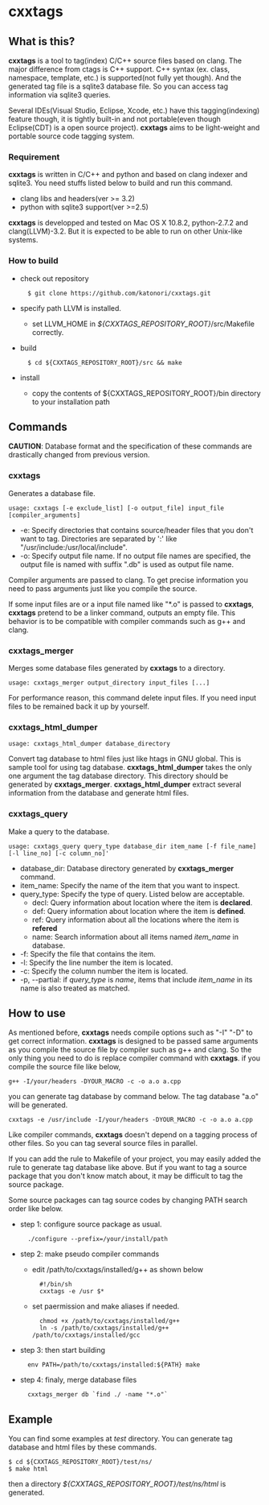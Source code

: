 cxxtags
=======

What is this?
------------------------
**cxxtags** is a tool to tag(index) C/C++ source files based on clang. The major difference from ctags is
C++ support. C++ syntax (ex. class, namespace, template, etc.) is supported(not fully yet though). And
the generated tag file is a sqlite3 database file. So you can access tag information via sqlite3 queries.

Several IDEs(Visual Studio, Eclipse, Xcode, etc.) have this tagging(indexing) feature though, it is tightly
built-in and not portable(even though Eclipse(CDT) is a open source project). **cxxtags** aims to be
light-weight and portable source code tagging system.

### Requirement
**cxxtags** is written in C/C++ and python and based on clang indexer and sqlite3. You need stuffs listed
below to build and run this command.

* clang libs and headers(ver >= 3.2)
* python with sqlite3 support(ver >=2.5)

**cxxtags** is developped and tested on Mac OS X 10.8.2, python-2.7.2 and clang(LLVM)-3.2.
But it is expected to be able to run on other Unix-like systems.

### How to build
* check out repository

        $ git clone https://github.com/katonori/cxxtags.git

* specify path LLVM is installed.  
    * set LLVM_HOME in _${CXXTAGS_REPOSITORY_ROOT}_/src/Makefile correctly.  

* build

        $ cd ${CXXTAGS_REPOSITORY_ROOT}/src && make

* install
    * copy the contents of ${CXXTAGS_REPOSITORY_ROOT}/bin directory to your installation path

Commands
------------------------
**CAUTION**: Database format and the specification of these commands are drastically changed from previous version.

### cxxtags
Generates a database file.

    usage: cxxtags [-e exclude_list] [-o output_file] input_file [compiler_arguments]

* -e: Specify directories that contains source/header files that you don't want to tag. Directories are separated by ':' like "/usr/include:/usr/local/include".
* -o: Specify output file name. If no output file names are specified, the output file is named with suffix ".db" is used as output file name.

Compiler arguments are passed to clang. To get precise information you need to pass arguments just like you compile the source.

If some input files are or a input file named like "*.o" is passed to **cxxtags**, **cxxtags** pretend to be a linker command, 
outputs an empty file. This behavior is to be compatible with compiler commands such as g++ and clang.

### cxxtags_merger
Merges some database files generated by **cxxtags** to a directory. 

    usage: cxxtags_merger output_directory input_files [...]

For performance reason, this command delete input files. If you need input files to be remained back it up by yourself.

### cxxtags_html_dumper

    usage: cxxtags_html_dumper database_directory

Convert tag database to html files just like htags in GNU global. This is sample tool for using tag database.
**cxxtags_html_dumper** takes the only one argument the tag database directory. This directory should be 
generated by **cxxtags_merger**.
**cxxtags_html_dumper** extract several information from the database and generate html files. 

### cxxtags_query
Make a query to the database.

    usage: cxxtags_query query_type database_dir item_name [-f file_name] [-l line_no] [-c column_no]'

* database_dir: Database directory generated by **cxxtags_merger** command.  
* item_name: Specify the name of the item that you want to inspect.  
* query_type: Specify the type of query. Listed below are acceptable.  
    * decl: Query information about location where the item is **declared**.  
    * def: Query information about location where the item is **defined**.  
    * ref: Query information about all the locations where the item is **refered**  
    * name: Search information about all items named *item_name* in database.
* -f: Specify the file that contains the item.  
* -l: Specify the line number the item is located.  
* -c: Specify the column number the item is located.  
* -p, --partial: if *query_type* is *name*, items that include *item_name* in its name is also treated as matched.

How to use
------------------------
As mentioned before, **cxxtags** needs compile options such as "-I" "-D" to get correct information.
**cxxtags** is designed to be passed same arguments as you compile the source file by compiler such as g++
and clang. So the only thing you need to do is replace compiler command with **cxxtags**. if you compile the
source file like below,

    g++ -I/your/headers -DYOUR_MACRO -c -o a.o a.cpp

you can generate tag database by command below. The tag database "a.o" will be generated.

    cxxtags -e /usr/include -I/your/headers -DYOUR_MACRO -c -o a.o a.cpp

Like compiler commands, **cxxtags** doesn't depend on a tagging process of other files. So you can tag several
source files in parallel.

If you can add the rule to Makefile of your project, you may easily added the rule to generate
tag database like above. But if you want to tag a source package that you don't know match about, it may be
difficult to tag the source package. 

Some source packages can tag source codes by changing PATH search order like below.

* step 1: configure source package as usual.

        ./configure --prefix=/your/install/path

* step 2: make pseudo compiler commands
    * edit /path/to/cxxtags/installed/g++ as shown below 

            #!/bin/sh  
            cxxtags -e /usr $*  

    * set paermission and make aliases if needed. 

            chmod +x /path/to/cxxtags/installed/g++
            ln -s /path/to/cxxtags/installed/g++ /path/to/cxxtags/installed/gcc

* step 3: then start building
    
        env PATH=/path/to/cxxtags/installed:${PATH} make

* step 4: finaly, merge database files

        cxxtags_merger db `find ./ -name "*.o"`

Example
------------------------
You can find some examples at _test_ directory. You can generate tag database and html files by these commands.  

    $ cd ${CXXTAGS_REPOSITORY_ROOT}/test/ns/
    $ make html

then a directory _${CXXTAGS_REPOSITORY_ROOT}/test/ns/html_ is generated. 

